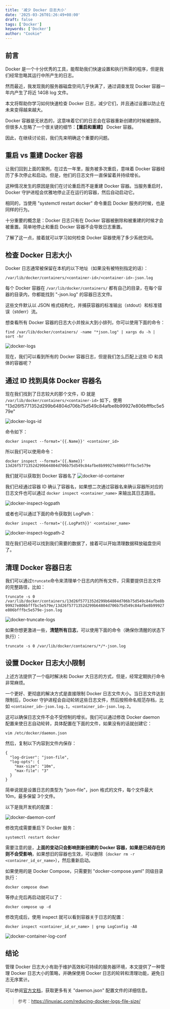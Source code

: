 ```yaml
---
title: '减少 Docker 日志大小'
date: '2025-03-26T01:26:49+08:00'
draft: false
tags: ['Docker']
keywords: ['Docker']
author: "Cookie"
---
```


## **前言**
Docker 是一个十分优秀的工具，能帮助我们快速设置和执行所需的程序，但是我们经常忽略其运行中所产生的日志。

然而最近，我发现我的服务器磁盘空间几乎快满了，通过调查发现 Docker 容器一年内产生了将近 14GB log 文件。

本文将帮助你学习如何快速检查 Docker 日志，减少它们，并且通过设置以防止在未来变得越来越大。

Docker 容器是无状态的，这意味着它们的日志会在容器重新创建的时候被删除。但很多人忽略了一个很关键的细节：**【重启和重建】** Docker 容器。

因此，在继续讨论前，我们先来明确这个重要的问题。

## **重启 vs 重建 Docker 容器**
让我们回到上面的案例，在过去一年里，服务被多次重启，意味着 Docker 容器经历了多次停止和启动。但是，他们的日志文件一直保留着并持续增长。

这种情况发生的原因是我们在讨论重启而不是重建 Docker 容器。当服务重启时，Docker 守护进程会优雅地停止正在运行的容器，然后自动启动它。

相同的，当使用 "systemctl restart docker" 命令重启 Docker 服务的时候，也是同样的行为。

十分重要的概念是：Docker 日志只有在 Docker 容器被删除和被重建的时候才会被重置。简单地停止和重启 Docker 容器不会导致日志重置。

了解了这一点，接着就可以学习如何检查 Docker 容器使用了多少系统空间。

## 检查 Docker 日志大小
Docker 日志通常被保留在本机的以下地址（如果没有被特别指定的话）：

`/var/lib/docker/containers/<container-id>/<container-id>-json.log`

每个 Docker 容器在 `/var/lib/docker/containers/` 都有自己的目录，在每个容器的目录内，你都能找到 "-json.log" 的容器日志文件。

这些文件默认以 JSON 格式结构化，并捕获容器的标准输出（stdout）和标准错误（stderr）流。

想查看所有 Docker 容器的日志大小并按从大到小排列，你可以使用下面的命令：

`find /var/lib/docker/containers/ -name "*json.log" | xargs du -h | sort -hr`

![docker-logs](/images/Reducing-Docker-Logs-Size/docker-logs.png)

现在，我们可以看到所有的 Docker 容器日志，但是我们怎么匹配上这些 ID 和具体的容器呢？

## **通过 ID 找到具体 Docker 容器名**
现在我们找到了日志较大的那个文件，ID 就是 `/var/lib/docker/containers/<container-id>`
如下，使用 "13d26f5771352d299b64804d706b75d549c84afbe8b99927e806bfffbc5e579e"

![docker-logs-id](/images/Reducing-Docker-Logs-Size/docker-logs-id.png)

命令如下：

`docker inspect --format='{{.Name}}' <container_id>`

所以我们可以使用命令：

`docker inspect --format='{{.Name}}' 13d26f5771352d299b64804d706b75d549c84afbe8b99927e806bfffbc5e579e`

我们就可以获取到 Docker 容器名了
![docker-id-container](/images/Reducing-Docker-Logs-Size/docker-id-container.png)

我们已经通过容器 ID 确认了容器名，如果想二次通过容器名来确认容器所对应的日志文件也可以通过 `docker inspect <container_name>` 来输出其日志路径。

![docker-inspect-logpath](/images/Reducing-Docker-Logs-Size/docker-inspect-logpath.png)

或者也可以通过下面的命令获取到 LogPath：

`docker inspect --format='{{.LogPath}}' <container_name>`

![docker-inspect-logpath-2](/images/Reducing-Docker-Logs-Size/docker-inspect-logpath-2.png)

现在我们已经可以找到我们需要的数据了，接着可以开始清理数据释放磁盘空间了。

## **清理 Docker 容器日志**
我们可以通过`truncate`命令来清理单个日志内的所有文件，只需要提供日志文件的完整路径，比如：

`truncate -s 0 /var/lib/docker/containers/13d26f5771352d299b64804d706b75d549c84afbe8b99927e806bfffbc5e579e/13d26f5771352d299b64804d706b75d549c84afbe8b99927e806bfffbc5e579e-json.log`

![docker-truncate-logs](/images/Reducing-Docker-Logs-Size/docker-truncate-logs.png)

如果你想更激进一些，**清楚所有日志**，可以使用下面的命令（确保你清醒的状态下执行）：

`truncate -s 0 /var/lib/docker/containers/*/*-json.log`

## **设置 Docker 日志大小限制**
上述方法提供了一个临时解决和 Docker 大日志的方式，但是，经常定期执行命令非常麻烦。

一个更好、更彻底的解决方式是直接限制 Docker 日志文件大小。当日志文件达到限制后，Docker 守护进程会自动轮转这些日志文件，然后按照命名规范存档，比如 `<container_id>-json.log.1`，`<container_id>-json.log.2`。

这可以确保日志文件不会不受控制的增长。我们可以通过修改 Docker daemon 配置来使日志自动轮转，具体配置在下面的文件，如果没有的话就创建它：

`vim /etc/docker/daemon.json`

然后，复制以下内容到文件内保存：

```
{
  "log-driver": "json-file",
  "log-opts": {
    "max-size": "10m",
    "max-file": "3"
  }
}
```

简单说就是设置日志的类型为 "json-file"，json 格式的文件，每个文件最大 10m，最多保留 3个文件。

以下是我开发机的配置：

![docker-daemon-conf](/images/Reducing-Docker-Logs-Size/docker-daemon-conf.png)

修改完成需要重启下 Docker 服务：

`systemctl restart docker`

需要注意的是，**上面的变动只会影响到新创建的 Docker 容器，如果是已经存在的则不会受影响**，如果想旧的容器也生效，可以删除（`docker rm -r <container_id_or_name>`），然后重新启动。

如果使用的是 Docker Compose，只需要到 "docker-compose.yaml" 同级目录执行：

`docker compose down`

等停止完后再启动就可以了：

`docker compose up -d`

修改完成后，使用 inspect 就可以看到容器关于日志的配置：

`docker inspect <container_id_or_name> | grep LogConfig -A8`

![docker-container-log-conf](/images/Reducing-Docker-Logs-Size/docker-container-log-conf.png)

## **结论**
管理 Docker 日志大小有助于维护高效和可持续的服务器环境，本文提供了一种管理 Docker 日志大小的策略，并确保使用 Docker 日志的轮转和清理功能，避免日志无序累计。

可以参阅[官方文档](https://docs.docker.com/engine/daemon/)，获取更多有关 "daemon.json" 配置文件的详细信息。

> 参考：https://linuxiac.com/reducing-docker-logs-file-size/
